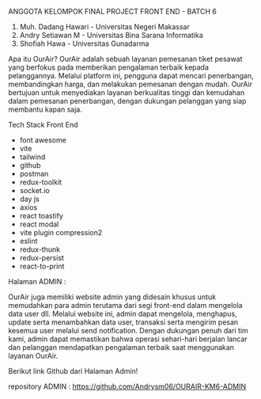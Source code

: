 ANGGOTA KELOMPOK FINAL PROJECT FRONT END - BATCH 6
1. Muh. Dadang Hawari - Universitas Negeri Makassar
2. Andry Setiawan M - Universitas Bina Sarana Informatika
3. Shofiah Hawa - Universitas Gunadarma

Apa itu OurAir?
OurAir adalah sebuah layanan pemesanan tiket pesawat yang berfokus pada memberikan pengalaman terbaik kepada pelanggannya. Melalui platform ini, pengguna dapat mencari penerbangan, membandingkan harga, dan melakukan pemesanan dengan mudah. OurAir bertujuan untuk menyediakan layanan berkualitas tinggi dan kemudahan dalam pemesanan penerbangan, dengan dukungan pelanggan yang siap membantu kapan saja.

Tech Stack Front End
- font awesome
- vite
- tailwind
- github
- postman
- redux-toolkit
- socket.io
- day js
- axios
- react toastify
- react modal
- vite plugin compression2
- eslint
- redux-thunk
- redux-persist
- react-to-print

Halaman ADMIN : 

OurAir juga memiliki website admin yang didesain khusus untuk memudahkan para admin terutama dari segi front-end dalam mengelola data user dll. Melalui website ini, admin dapat mengelola, menghapus, update serta menambahkan data user, transaksi serta mengirim pesan kesemua user melalui send notification. Dengan dukungan penuh dari tim kami, admin dapat memastikan bahwa operasi sehari-hari berjalan lancar dan pelanggan mendapatkan pengalaman terbaik saat menggunakan layanan OurAir. 

Berikut link Github dari Halaman Admin!

repository ADMIN : https://github.com/Andrysm06/OURAIR-KM6-ADMIN

